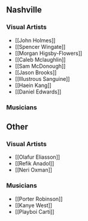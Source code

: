## Nashville

### Visual Artists

- [[John Holmes]]
- [[Spencer Wingate]]
- [[Morgan Higsby-Flowers]]
- [[Caleb Mclaughlin]]
- [[Sam McDonough]]
- [[Jason Brooks]]
- [[Illustrous Sanguine]]
- [[Haein Kang]]
- [[Daniel Edwards]]

### Musicians

## Other

### Visual Artists

- [[Olafur Eliasson]]
- [[Refik Anadol]]
- [[Neri Oxman]]

### Musicians

- [[Porter Robinson]]
- [[Kanye West]]
- [[Playboi Carti]]

  



  



  



  



  



  


  

